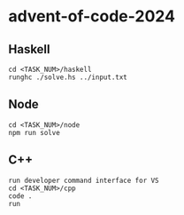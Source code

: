 # advent-of-code-2024

## Haskell

```
cd <TASK_NUM>/haskell
runghc ./solve.hs ../input.txt
```

## Node

```
cd <TASK_NUM>/node
npm run solve
```

## C++

```
run developer command interface for VS
cd <TASK_NUM>/cpp
code .
run
```

